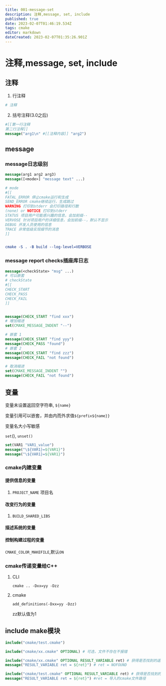 ```yaml
---
title: 001-message-set
description: 注释,message, set, include
published: true
date: 2023-02-07T01:46:19.534Z
tags: cmake
editor: markdown
dateCreated: 2023-02-07T01:35:26.901Z
---
```


# 注释,message, set, include

## 注释



1. 行注释

```cmake
# 注释
```

2. 括号注释(3.0之后)

```cmake
#[[第一行注释
第二行注释]]
message("arg1\n" #[[注释内容]] "arg2")
```



## message

### message日志级别

```cmake
message(arg1 arg2 arg3)
message([<mode>] "message text" ...)

# mode
#[[
FATAL_ERROR 停止cmake运行和生成
SEND_ERROR cmake继续运行，生成跳过
WARNING 打印到stderr 会打印路径和行数
(none) or NOTICE 打印到stderr
STATUS 项目用户可能感兴趣的信息，会加前缀--
VERVOSE 针对项目用户的详细信息，会加前缀--，默认不显示
DEBUG 开发人员使用的信息
TRACE 非常低级实现细节的消息
]]


cmake -S . -B build --log-level=VERBOSE
```

### message report checks插座库日志

```cmake
message(<checkState> "msg" ...)
# 可以嵌套
# checkState
#[[
CHECK_START
CHECK_PASS
CHECK_FAIL
]]


```



```cmake

message(CHECK_START "find xxx")
# 增加缩进
set(CMAKE_MESSAGE_INDENT "--")

# 嵌套 1
message(CHECK_START "find yyy")
message(CHECK_PASS "found")
# 嵌套 2
message(CHECK_START "find zzz")
message(CHECK_FAIL "not found")

# 取消缩进
set(CMAKE_MESSAGE_INDENT "")
message(CHECK_FAIL "not found")
```

## 变量

变量未设置返回空字符串, `${name}`

变量引用可以嵌套，并由内而外求值`${prefix${name}}`

变量名大小写敏感

`set`(), `unset()`

```cmake
set(VAR1 "VAR1_value")
message("\${VAR1}=${VAR1}")
message("\${VAR1}=${VAR1}")
```

### cmake内建变量

#### 提供信息的变量

1. `PROJECT_NAME` 项目名

#### 改变行为的变量

1. `BUILD_SHARED_LIBS`

#### 描述系统的变量



#### 控制构建过程的变量

`CMAKE_COLOR_MAKEFILE`,默认`ON`



### cmake传递变量给C++

1. CLI

   `cmake .. -Dxx=yy -Dzz`

2. cmake

   `add_definitions(-Dxx=yy -Dzz)`

   zz默认值为1



## include make模块

```cmake
include("cmake/test.cmake")

include("cmake/xx.cmake" OPTIONAL) # 可选，文件不存在不报错

include("cmake/xx.cmake" OPTIONAL RESULT_VARIABLE ret) # 获得是否找到的返回值
message("RESULT_VARIABLE ret = ${ret}") # ret = NOFOUND

include("cmake/test.cmake" OPTIONAL RESULT_VARIABLE ret) # 获得是否找到的返回值
message("RESULT_VARIABLE ret = ${ret}") #ret = 导入的cmake文件路径


```

